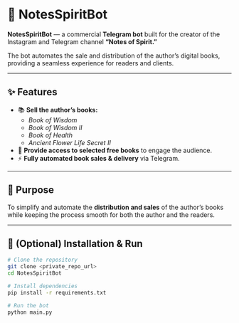 # 🌿 NotesSpiritBot

**NotesSpiritBot** — a commercial **Telegram bot** built for the creator of the Instagram and Telegram channel **“Notes of Spirit.”**  

The bot automates the sale and distribution of the author’s digital books, providing a seamless experience for readers and clients.  

---

## ✨ Features

- 📚 **Sell the author’s books:**
  - *Book of Wisdom*  
  - *Book of Wisdom II*  
  - *Book of Health*  
  - *Ancient Flower Life Secret II*  
- 🎁 **Provide access to selected free books** to engage the audience.  
- ⚡ **Fully automated book sales & delivery** via Telegram.  

---

## 🎯 Purpose

To simplify and automate the **distribution and sales** of the author’s books while keeping the process smooth for both the author and the readers.  

---

## 🚀 (Optional) Installation & Run

```bash
# Clone the repository
git clone <private_repo_url>
cd NotesSpiritBot

# Install dependencies
pip install -r requirements.txt

# Run the bot
python main.py

